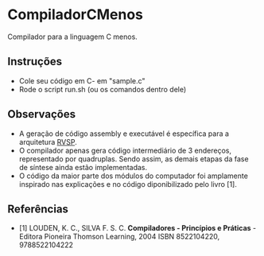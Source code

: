 # CompiladorCMenos
Compilador para a linguagem C menos. 


## Instruções
- Cole seu código em C- em "sample.c"
- Rode o script run.sh (ou os comandos dentro dele)

## Observações
- A geração de código assembly e executável é específica para a arquitetura [RVSP](https://github.com/fpelogia/RVSP).
- O compilador apenas gera código intermediário de 3 endereços, representado por quadruplas. Sendo assim, as demais etapas da fase de síntese ainda estão implementadas.
- O código da maior parte dos módulos do computador foi amplamente inspirado nas explicações e no código diponibilizado pelo livro [1].

## Referências
- [1] LOUDEN, K. C., SILVA F. S. C. __Compiladores - Princípios e Práticas__ - Editora Pioneira Thomson Learning, 2004
ISBN 8522104220, 9788522104222

